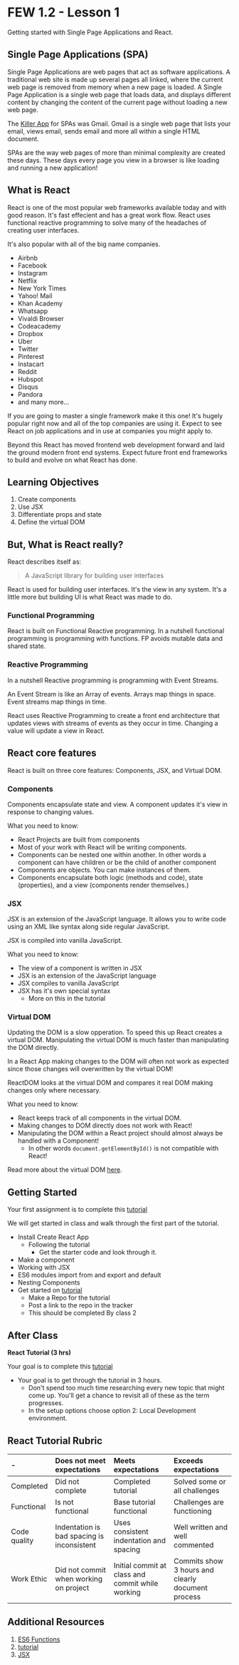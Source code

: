 # FEW 1.2 - Lesson 1

Getting started with Single Page Applications and React. 

## Single Page Applications (SPA)

Single Page Applications are web pages that act as software applications. A traditional web site is made up several pages all linked, where the current web page is removed from memory when a new page is loaded.  A Single Page Application is a single web page that loads data, and displays different content by changing the content of the current page without loading a new web page.

The [Killer App](https://en.wikipedia.org/wiki/Killer_application) for SPAs was Gmail. Gmail is a single web page that lists your email, views email, sends email and more all within a single HTML document.

SPAs are the way web pages of more than minimal complexity are created these days. These days every page you view in a browser is like loading and running a new application!

## What is React 

React is one of the  most popular web frameworks available today and with good reason. It's fast effecient and has a great work flow. React uses functional reactive programming to solve many of the headaches of creating user interfaces.

It's also popular with all of the big name companies. 

- Airbnb
- Facebook
- Instagram
- Netflix
- New York Times
- Yahoo! Mail
- Khan Academy
- Whatsapp
- Vivaldi Browser
- Codeacademy
- Dropbox
- Uber
- Twitter 
- Pinterest
- Instacart
- Reddit 
- Hubspot
- Disqus
- Pandora
- and many more...

If you are going to master a single framework make it this one! It's hugely popular right now and all of the top companies are using it. Expect to see React on job applications and in use at companies you might apply to. 

Beyond this React has moved frontend web development forward and laid the ground modern front end systems. Expect future front end frameworks to build and evolve on what React has done. 

## Learning Objectives

1. Create components
1. Use JSX 
1. Differentiate props and state 
1. Define the virtual DOM

## But, What is React really?

React describes itself as: 

> A JavaScript library for building user interfaces

React is used for building user interfaces. It's the view in any system. It's a little more but building UI is what React was made to do. 

### Functional Programming 

React is built on Functional Reactive programming. In a nutshell functional programming is programming with functions. FP avoids mutable data and shared state. 

### Reactive Programming

In a nutshell Reactive programming is programming with Event Streams. 

An Event Stream is like an Array of events. Arrays map things in space. Event streams map things in time. 

React uses Reactive Programming to create a front end architecture that updates views with streams of events as they occur in time. Changing a value will update a view in React.  

## React core features

React is built on three core features: Components, JSX, and Virtual DOM. 	

### Components 

Components encapsulate state and view. A component updates it's view in response to changing values. 

What you need to know: 

- React Projects are built from components
- Most of your work with React will be writing components. 
- Components can be nested one within another. In other words a component can have children or be the child of another component
- Components are objects. You can make instances of them. 
- Components encapsulate both logic (methods and code), state (properties), and a view (components render themselves.)

### JSX

JSX is an extension of the JavaScript language. It allows you to write code using an XML like syntax along side regular JavaScript. 

JSX is compiled into vanilla JavaScript. 

What you need to know: 

- The view of a component is written in JSX
- JSX is an extension of the JavaScript language 
- JSX compiles to vanilla JavaScript 
- JSX has it's own special syntax
	- More on this in the tutorial

### Virtual DOM 

Updating the DOM is a slow opperation. To speed this up React creates a virtual DOM. Manipulating the virtual DOM is much faster than manipulating the DOM directly. 

In a React App making changes to the DOM will often not work as expected since those changes will overwritten by the virtual DOM! 

ReactDOM looks at the virtual DOM and compares it real DOM making changes only where necessary. 

What you need to know: 

- React keeps track of all components in the virtual DOM.
- Making changes to DOM directly does not work with React! 
- Manipulating the DOM within a React project should almost always be handled with a Component!
	- In other words `document.getElementById()` is not compatible with React! 

Read more about the virtual DOM [here](https://reactjs.org/docs/faq-internals.html).

## Getting Started

Your first assignment is to complete this [tutorial](https://reactjs.org/tutorial/tutorial.html)

We will get started in class and walk through the first part of the tutorial. 

- Install Create React App
	- Following the tutorial 
		- Get the starter code and look through it.
- Make a component 
- Working with JSX 
- ES6 modules import from and export and default
- Nesting Components 
- Get started on [tutorial](https://reactjs.org/tutorial/tutorial.html)
	- Make a Repo for the tutorial
	- Post a link to the repo in the tracker
	- This should be completed By class 2

## After Class 

**React Tutorial (3 hrs)**

Your goal is to complete this [tutorial](https://reactjs.org/tutorial/tutorial.html)

- Your goal is to get through the tutorial in 3 hours. 
	- Don't spend too much time researching every new topic that might come up. You'll get a chance to revisit all of these as the term progresses. 
	- In the setup options choose option 2: Local Development environment. 
	
## React Tutorial Rubric

| -            | Does not meet expectations | Meets expectations       | Exceeds expectations |
|:-------------|:---------------------------|:-------------------------|:---------------------|
| Completed    | Did not complete           | Completed tutorial       | Solved some or all challenges |
| Functional   | Is not functional          | Base tutorial functional | Challenges are functioning |
| Code quality | Indentation is bad spacing is inconsistent | Uses consistent indentation and spacing | Well written and well commented |
| Work Ethic   | Did not commit when working on project | Initial commit at class and commit while working | Commits show 3 hours and clearly document process | 

## Additional Resources

1. [ES6 Functions](https://developer.mozilla.org/en-US/docs/Web/JavaScript/Reference/Functions/Arrow_functions)
1. [tutorial](https://reactjs.org/tutorial/tutorial.html)
1. [JSX](https://reactjs.org/docs/introducing-jsx.html)